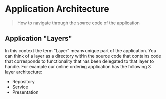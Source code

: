 # Application Architecture
> How to navigate through the source code of the application


## Application "Layers"
In this context the term "Layer" means unique part of the application. You can think of a layer as a directory within the source code that contains code that corresponds to functionality that has been delegated to that layer to handle. For example our online ordering application has the following 3 layer architecture:

 - Repository 
 - Service 
 - Presentation